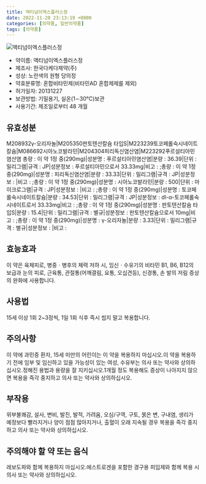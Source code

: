 ```yaml
---
title: 액티넘이엑스플러스정
date: 2022-11-20 23:13:19 +0800
categories: [의약품, 일반의약품]
tags: [의약품]
---
```

![액티넘이엑스플러스정](https://nedrug.mfds.go.kr/pbp/cmn/itemImageDownload/147426820767200059)

- 약이름: 액티넘이엑스플러스정
- 제조사: 한국다케다제약(주)
- 성상: 노란색의 원형 당의정
- 약효분류명: 혼합비타민제(비타민AD 혼합제제를 제외)
- 허가일자: 20131227
- 보관방법: 기밀용기, 실온(1∼30℃)보관
- 사용기간: 제조일로부터 48 개월
## 유효성분
M208932γ-오리자놀|M205350판토텐산칼슘 타입S|M223239토코페롤숙시네이트칼슘|M086692시아노코발라민|M204304피리독신염산염|M223292푸르설티아민염산염
총량 : 이 약 1정 중(290mg)|성분명 : 푸르설티아민염산염|분량 : 36.39|단위 : 밀리그램|규격 : JP|성분정보 : 푸르설티아민으로서 33.33mg|비고 : ;총량 : 이 약 1정 중(290mg)|성분명 : 피리독신염산염|분량 : 33.33|단위 : 밀리그램|규격 : JP|성분정보 : |비고 : ;총량 : 이 약 1정 중(290mg)|성분명 : 시아노코발라민|분량 : 500|단위 : 마이크로그램|규격 : JP|성분정보 : |비고 : ;총량 : 이 약 1정 중(290mg)|성분명 : 토코페롤숙시네이트칼슘|분량 : 34.53|단위 : 밀리그램|규격 : JP|성분정보 : dl-α-토코페롤숙시네이트로서 33.33mg|비고 : ;총량 : 이 약 1정 중(290mg)|성분명 : 판토텐산칼슘 타입S|분량 : 15.4|단위 : 밀리그램|규격 : 별규|성분정보 : 판토텐산칼슘으로서 10mg|비고 : ;총량 : 이 약 1정 중(290mg)|성분명 : γ-오리자놀|분량 : 3.33|단위 : 밀리그램|규격 : 별규|성분정보 : |비고 :
## 효능효과
이 약은 육체피로, 병중ㆍ병후의 체력 저하 시, 임신ㆍ수유기의 비타민 B1, B6, B12의 보급과 눈의 피로, 근육통, 관절통(어깨결림, 요통, 오십견등), 신경통, 손 발의 저림 증상의 완화에 사용합니다.
## 사용법
15세 이상 1회 2~3정씩, 1일 1회 식후 즉시 씹지 말고 복용합니다.
## 주의사항
이 약에 과민증 환자, 15세 미만의 어린이는 이 약을 복용하지 마십시오.이 약을 복용하기 전에 임부 및 임신하고 있을 가능성이 있는 여성, 수유부는 의사 또는 약사와 상의하십시오.정해진 용법과 용량을 잘 지키십시오.1개월 정도 복용해도 증상이 나아지지 않으면 복용을 즉각 중지하고 의사 또는 약사와 상의하십시오.
## 부작용
위부불쾌감, 설사, 변비, 발진, 발적, 가려움, 오심/구역, 구토, 묽은 변, 구내염, 생리가 예정보다 빨라지거나 양이 점점 많아지거나, 출혈이 오래 지속될 경우 복용을 즉각 중지하고 의사 또는 약사와 상의하십시오.
## 주의해야 할 약 또는 음식
레보도파와 함께 복용하지 마십시오.에스트로겐을 포함한 경구용 피임제와 함께 복용 시 의사 또는 약사와 상의하십시오.
